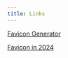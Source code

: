 ```yaml
---
title: Links
---
```


[Favicon Generator](https://realfavicongenerator.net/)

[Favicon in 2024](https://frontendmasters.com/blog/how-to-favicon-in-2024/)
